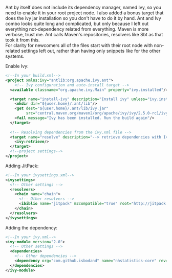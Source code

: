 Ant by itself does not include its dependency manager, named Ivy, so you need to enable it in your root project node. I 
also added a bonus target that does the ivy jar installation so you don't have to do it by hand. Ant and Ivy combo looks
quite long and complicated, but only because I left out everything not-dependency related from everything. Maven is more
verbose, trust me. Ant calls Maven's repositories, resolvers like Sbt as that took it from this.  
For clarity for newcomers all of the files start with their root node with non-related settings left out, rather than
having only snippets like for the other systems.

Enable Ivy:
```xml
<!--In your build.xml-->
<project xmlns:ivy="antlib:org.apache.ivy.ant">
    <!-- Ivy configuration and auto-install target -->
  <available classname="org.apache.ivy.Main" property="ivy.installed"/> 

  <target name="install-ivy" description="Install ivy" unless="ivy.installed">
    <mkdir dir="${user.home}/.ant/lib"/>
    <get dest="${user.home}/.ant/lib/ivy.jar" 
         src="central.maven.org/maven2/org/apache/ivy/ivy/2.5.0-rc1/ivy-2.5.0-rc1.jar"/>
    <fail message="Ivy has been installed. Run the build again"/>
  </target>
  
  <!-- Resolving dependencies from the ivy.xml file -->
  <target name="resolve" description="--> retrieve dependencies with Ivy">
    <ivy:retrieve/>
  </target>
  <!--project settings-->
</project>
```

Adding JitPack:
```xml
<!--In your ivysettings.xml-->
<ivysettings>
  <!-- Other settings -->
  <resolvers>
    <chain name="chain">
      <!-- Other resolvers -->
      <ibiblio name="jitpack" m2compatible="true" root="http://jitpack.io"/>
    </chain>
  </resolvers>
</ivysettings>
```

Adding the dependency:
```xml
<!--In your ivy.xml-->
<ivy-module version="2.0">
  <!-- Other settings -->
  <dependencies>
    <!-- Other dependencies -->
    <dependency org="com.github.isbodand" name="nhstatistics-core" rev="==!version=="/>
  </dependencies>
</ivy-module>
```
